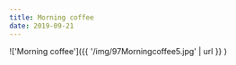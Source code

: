 ```yaml
---
title: Morning coffee
date: 2019-09-21
---
```


!['Morning coffee']({{ '/img/97Morningcoffee5.jpg' | url }} )
<br>
